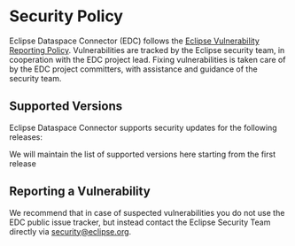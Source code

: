 # Security Policy

Eclipse Dataspace Connector (EDC) follows the [Eclipse Vulnerability Reporting Policy](https://www.eclipse.org/security/policy.php). Vulnerabilities are tracked by the Eclipse security team, in cooperation with the EDC project lead. Fixing vulnerabilities is taken care of by the EDC project committers, with assistance and guidance of the security team. 

## Supported Versions

Eclipse Dataspace Connector supports security updates for the following releases:

We will maintain the list of supported versions here starting from the first release

## Reporting a Vulnerability
We recommend that in case of suspected vulnerabilities you do not use the EDC public issue tracker, but instead contact the Eclipse Security Team directly via security@eclipse.org.
